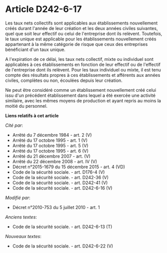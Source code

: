 # Article D242-6-17

Les taux nets collectifs sont applicables aux établissements nouvellement créés durant l'année de leur création et les deux
années civiles suivantes, quel que soit leur effectif ou celui de l'entreprise dont ils relèvent. Toutefois, le taux unique
est applicable pour les établissements nouvellement créés appartenant à la même catégorie de risque que ceux des entreprises
bénéficiant d'un taux unique.

A l'expiration de ce délai, les taux nets collectif, mixte ou individuel sont applicables à ces établissements en fonction de
leur effectif ou de l'effectif de l'entreprise dont ils relèvent. Pour les taux individuel ou mixte, il est tenu compte des
résultats propres à ces établissements et afférents aux années civiles, complètes ou non, écoulées depuis leur création.

Ne peut être considéré comme un établissement nouvellement créé celui issu d'un précédent établissement dans lequel a été
exercée une activité similaire, avec les mêmes moyens de production et ayant repris au moins la moitié du personnel.

**Liens relatifs à cet article**

_Cité par_:

  - Arrêté du 7 décembre 1984 - art. 2 (V)
  - Arrêté du 17 octobre 1995 - art. 1 (V)
  - Arrêté du 17 octobre 1995 - art. 5 (V)
  - Arrêté du 17 octobre 1995 - art. 6 (V)
  - Arrêté du 21 décembre 2007 - art. (V)
  - Arrêté du 22 décembre 2008 - art. IV (V)
  - Décret n°2015-1679 du 15 décembre 2015 - art. 4 (VD)
  - Code de la sécurité sociale. - art. D176-4 (V)
  - Code de la sécurité sociale. - art. D242-36 (V)
  - Code de la sécurité sociale. - art. D242-41 (V)
  - Code de la sécurité sociale. - art. D242-6-16 (V)

_Modifié par_:

  - Décret n°2010-753 du 5 juillet 2010 - art. 1

_Anciens textes_:

  - Code de la sécurité sociale. - art. D242-6-13 (T)

_Nouveaux textes_:

  - Code de la sécurité sociale. - art. D242-6-22 (V)
